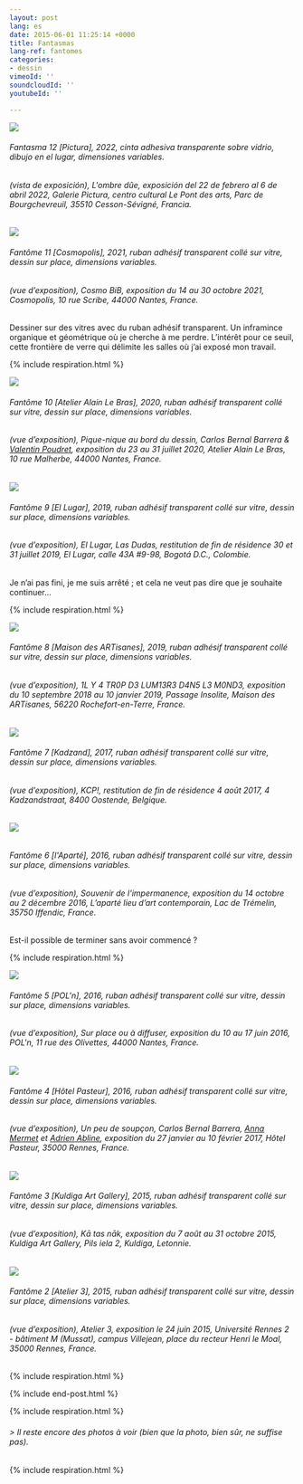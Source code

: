 ```yaml
---
layout: post
lang: es
date: 2015-06-01 11:25:14 +0000
title: Fantasmas
lang-ref: fantomes
categories:
- dessin
vimeoId: ''
soundcloudId: ''
youtubeId: ''

---
```

![](/mepierdoparaver/imgs/fantome12-up.jpg)

###### _Fantasma 12 \[Pictura\]_, 2022, cinta adhesiva transparente sobre vidrio, dibujo en el lugar, dimensiones variables.

###### (vista de exposición), _L'ombre dûe_, exposición del 22 de febrero al 6 de abril 2022, Galerie Pictura, centro cultural Le Pont des arts, Parc de Bourgchevreuil, 35510 Cesson-Sévigné, Francia.

![](/mepierdoparaver/imgs/fantome-11-up.jpg)

###### _Fantôme 11 \[Cosmopolis\]_, 2021, ruban adhésif transparent collé sur vitre, dessin sur place, dimensions variables.

###### (vue d’exposition), _Cosmo BiB_, exposition du 14 au 30 octobre 2021, Cosmopolis, 10 rue Scribe, 44000 Nantes, France.

Dessiner sur des vitres avec du ruban adhésif transparent. Un inframince organique et géométrique où je cherche à me perdre. L’intérêt pour ce seuil, cette frontière de verre qui délimite les salles où j’ai exposé mon travail.

{% include respiration.html %}

![](/mepierdoparaver/imgs/fantome10-up.jpg)

###### _Fantôme 10 \[Atelier Alain Le Bras\]_, 2020, ruban adhésif transparent collé sur vitre, dessin sur place, dimensions variables.

###### (vue d’exposition), _Pique-nique au bord du dessin_, Carlos Bernal Barrera & [Valentin Poudret](http://www.valentin-poudret.com), exposition du 23 au 31 juillet 2020, Atelier Alain Le Bras, 10 rue Malherbe, 44000 Nantes, France.

![](/mepierdoparaver/imgs/fantome09-up.jpg)

###### _Fantôme 9 \[El Lugar\]_, 2019, ruban adhésif transparent collé sur vitre, dessin sur place, dimensions variables.

###### (vue d’exposition), _El Lugar, Las Dudas_, restitution de fin de résidence 30 et 31 juillet 2019, El Lugar, calle 43A #9-98, Bogotá D.C., Colombie.

Je n’ai pas fini, je me suis arrêté ; et cela ne veut pas dire que je souhaite continuer...

{% include respiration.html %}

![](/mepierdoparaver/imgs/fantome-8-up.jpg)

###### _Fantôme 8 \[Maison des ARTisanes\]_, 2019, ruban adhésif transparent collé sur vitre, dessin sur place, dimensions variables.

###### (vue d’exposition), _1L Y 4 TR0P D3 LUM13R3 D4N5 L3 M0ND3_, exposition du 10 septembre 2018 au 10 janvier 2019, Passage Insolite, Maison des ARTisanes, 56220 Rochefort-en-Terre, France.

![](/mepierdoparaver/imgs/fantome07-up.jpg)

###### _Fantôme 7 \[Kadzand\]_, 2017, ruban adhésif transparent collé sur vitre, dessin sur place, dimensions variables.

###### (vue d’exposition), _KCP!_, restitution de fin de résidence 4 août 2017, 4 Kadzandstraat, 8400 Oostende, Belgique.

###### ![](/mepierdoparaver/imgs/fantome06-up.jpg)

###### _Fantôme 6 \[l'Aparté\]_, 2016, ruban adhésif transparent collé sur vitre, dessin sur place, dimensions variables.

###### (vue d’exposition), _Souvenir de l'impermanence_, exposition du 14 octobre au 2 décembre 2016, L’aparté lieu d’art contemporain, Lac de Trémelin, 35750 Iffendic, France.

Est-il possible de terminer sans avoir commencé ?

{% include respiration.html %}

![](/mepierdoparaver/imgs/fantome05-up.jpg)

###### _Fantôme 5 \[POL'n\]_, 2016, ruban adhésif transparent collé sur vitre, dessin sur place, dimensions variables.

###### (vue d’exposition), _Sur place ou à diffuser_, exposition du 10 au 17 juin 2016, POL'n, 11 rue des Olivettes, 44000 Nantes, France.

![](/mepierdoparaver/imgs/fantome-4-up.jpg)

###### _Fantôme 4 \[Hôtel Pasteur\]_, 2016, ruban adhésif transparent collé sur vitre, dessin sur place, dimensions variables.

###### (vue d’exposition), _Un peu de soupçon_, Carlos Bernal Barrera, [Anna Mermet](http://mermet.wixsite.com/annamermet) et [Adrien Abline](http://ablineadrien.com/), exposition du 27 janvier au 10 février 2017, Hôtel Pasteur, 35000 Rennes, France.

![](/mepierdoparaver/imgs/fantome03-up.jpg)

###### _Fantôme 3 \[Kuldiga Art Gallery\]_, 2015, ruban adhésif transparent collé sur vitre, dessin sur place, dimensions variables.

###### (vue d’exposition), _Kā tas nāk_, exposition du 7 août au 31 octobre 2015, Kuldiga Art Gallery, Pils iela 2, Kuldiga, Letonnie.

![](/mepierdoparaver/imgs/fantome02-up.jpg)

###### Fantôme 2 \[Atelier 3\], 2015, ruban adhésif transparent collé sur vitre, dessin sur place, dimensions variables.

###### (vue d’exposition), Atelier 3, exposition le 24 juin 2015, Université Rennes 2 - bâtiment M (Mussat), campus Villejean, place du recteur Henri le Moal, 35000 Rennes, France.

{% include respiration.html %}

{% include end-post.html %}

{% include respiration.html %}

###### > Il reste encore des photos à voir (bien que la photo, bien sûr, ne suffise pas).

{% include respiration.html %}